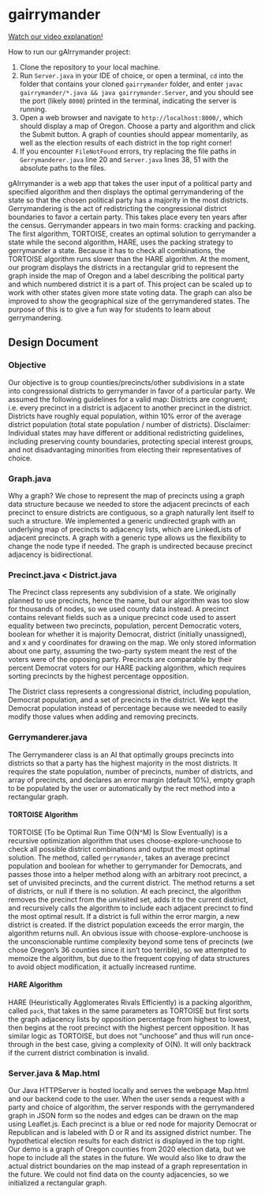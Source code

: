 # gairrymander
[Watch our video explanation!](https://www.youtube.com/watch?v=CtlJit7J3JY)

How to run our gAIrrymander project:
1. Clone the repository to your local machine.
2. Run `Server.java` in your IDE of choice, or open a terminal, `cd` into the folder that contains your cloned `gairrymander` folder, and enter `javac gairrymander/*.java && java gairrymander.Server`, and you should see the port (likely `8000`) printed in the terminal, indicating the server is running.
3. Open a web browser and navigate to `http://localhost:8000/`, which should display a map of Oregon. Choose a party and algorithm and click the Submit button. A graph of counties should appear momentarily, as well as the election results of each district in the top right corner!
4. If you encounter `FileNotFound` errors, try replacing the file paths in `Gerrymanderer.java` line 20 and `Server.java` lines 38, 51 with the absolute paths to the files.

gAIrrymander is a web app that takes the user input of a political party and specified algorithm and then displays the optimal gerrymandering of the state so that the chosen political party has a majority in the most districts. Gerrymandering is the act of redistricting the congressional district boundaries to favor a certain party. This takes place every ten years after the census. Gerrymander appears in two main forms: cracking and packing. The first algorithm, TORTOISE, creates an optimal solution to gerrymander a state while the second algorithm, HARE, uses the packing strategy to gerrymander a state. Because it has to check all combinations, the TORTOISE algorithm runs slower than the HARE algorithm. At the moment, our program displays the districts in a rectangular grid to represent the graph inside the map of Oregon and a label describing the political party and which numbered district it is a part of. This project can be scaled up to work with other states given more state voting data. The graph can also be improved to show the geographical size of the gerrymandered states. The purpose of this is to give a fun way for students to learn about gerrymandering.

## Design Document

### Objective
Our objective is to group counties/precincts/other subdivisions in a state into congressional districts to gerrymander in favor of a particular party. We assumed the following guidelines for a valid map:
Districts are congruent; i.e. every precinct in a district is adjacent to another precinct in the district.
Districts have roughly equal population, within 10% error of the average district population (total state population / number of districts).
Disclaimer: Individual states may have different or additional redistricting guidelines, including preserving county boundaries, protecting special interest groups, and not disadvantaging minorities from electing their representatives of choice.

### Graph.java
Why a graph? We chose to represent the map of precincts using a graph data structure because we needed to store the adjacent precincts of each precinct to ensure districts are contiguous, so a graph naturally lent itself to such a structure. We implemented a generic undirected graph with an underlying map of precincts to adjacency lists, which are LinkedLists of adjacent precincts. A graph with a generic type allows us the flexibility to change the node type if needed. The graph is undirected because precinct adjacency is bidirectional.

### Precinct.java < District.java
The Precinct class represents any subdivision of a state. We originally planned to use precincts, hence the name, but our algorithm was too slow for thousands of nodes, so we used county data instead. A precinct contains relevant fields such as a unique precinct code used to assert equality between two precincts, population, percent Democratic voters, boolean for whether it is majority Democrat, district (initially unassigned), and x and y coordinates for drawing on the map. We only stored information about one party, assuming the two-party system meant the rest of the voters were of the opposing party. Precincts are comparable by their percent Democrat voters for our HARE packing algorithm, which requires sorting precincts by the highest percentage opposition.

The District class represents a congressional district, including population, Democrat population, and a set of precincts in the district. We kept the Democrat population instead of percentage because we needed to easily modify those values when adding and removing precincts.

### Gerrymanderer.java
The Gerrymanderer class is an AI that optimally groups precincts into districts so that a party has the highest majority in the most districts. It requires the state population, number of precincts, number of districts, and array of precincts, and declares an error margin (default 10%), empty graph to be populated by the user or automatically by the rect method into a rectangular graph.
#### TORTOISE Algorithm
TORTOISE (To be Optimal Run Time O(N^M) Is Slow Eventually) is a recursive optimization algorithm that uses choose-explore-unchoose to check all possible district combinations and output the most optimal solution. The method, called `gerrymander`, takes an average precinct population and boolean for whether to gerrymander for Democrats, and passes those into a helper method along with an arbitrary root precinct, a set of unvisited precincts, and the current district. The method returns a set of districts, or null if there is no solution. At each precinct, the algorithm removes the precinct from the unvisited set, adds it to the current district, and recursively calls the algorithm to include each adjacent precinct to find the most optimal result. If a district is full within the error margin, a new district is created. If the district population exceeds the error margin, the algorithm returns null. An obvious issue with choose-explore-unchoose is the unconscionable runtime complexity beyond some tens of precincts (we chose Oregon’s 36 counties since it isn’t too terrible), so we attempted to memoize the algorithm, but due to the frequent copying of data structures to avoid object modification, it actually increased runtime.
#### HARE Algorithm
HARE (Heuristically Agglomerates Rivals Efficiently) is a packing algorithm, called `pack`, that takes in the same parameters as TORTOISE but first sorts the graph adjacency lists by opposition percentage from highest to lowest, then begins at the root precinct with the highest percent opposition. It has similar logic as TORTOISE, but does not “unchoose” and thus will run once-through in the best case, giving a complexity of O(N). It will only backtrack if the current district combination is invalid.

### Server.java & Map.html
Our Java HTTPServer is hosted locally and serves the webpage Map.html and our backend code to the user. When the user sends a request with a party and choice of algorithm, the server responds with the gerrymandered graph in JSON form so the nodes and edges can be drawn on the map using Leaflet.js. Each precinct is a blue or red node for majority Democrat or Republican and is labeled with D or R and its assigned district number. The hypothetical election results for each district is displayed in the top right. Our demo is a graph of Oregon counties from 2020 election data, but we hope to include all the states in the future. We would also like to draw the actual district boundaries on the map instead of a graph representation in the future. We could not find data on the county adjacencies, so we initialized a rectangular graph.
